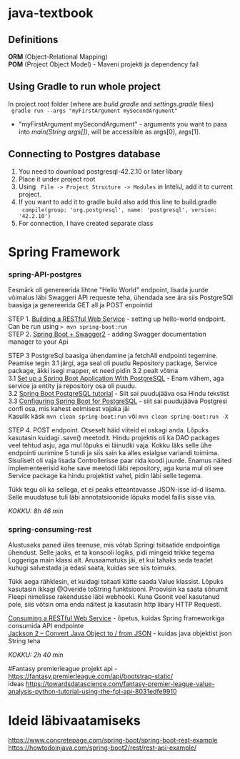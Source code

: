 # java-textbook
## Definitions
**ORM** (Object-Relational Mapping)  
**POM** (Project Object Model) - Maveni projekti ja dependency fail

## Using Gradle to run whole project
In project root folder (where are _build.gradle_ and _settings.gradle_ files)  
``` gradle run --args "myFirstArgument mySecondArgument"```
* "myFirstArgument mySecondArgument" - arguments you want to pass into _main(String args[])_, will be accessible as 
args[0], args[1].

## Connecting to Postgres database
1. You need to download postgresql-42.2.10 or later libary
2. Place it under project root
3. Using ``` File -> Project Structure -> Modules``` in InteliJ, add it to current project.
4. If you want to add it to gradle build also add this line to build.gradle  
``` compile(group: 'org.postgresql', name: 'postgresql', version: '42.2.10')```
5. For connection, I have created separate class

# Spring Framework
### spring-API-postgres
Eesmärk oli genereerida lihtne "Hello World" endpoint, lisada juurde võimalus läbi Swaggeri API requeste teha, ühendada see ära siis PostgreSQl baasiga ja genereerida GET all ja POST enpointid

STEP 1. [Building a RESTful Web Service](https://spring.io/guides/gs/rest-service/) - setting up hello-world endpoint. Can be run using ```> mvn spring-boot:run```  
STEP 2. [Spring Boot + Swagger2](https://www.javainuse.com/spring/boot_swagger) - adding Swagger documentation manager to your Api

STEP 3 PostgreSql baasiga ühendamine ja fetchAll endpointi tegemine. Peamise tegin 3.1 järgi, aga seal oli puudu Repository package, Service package, äkki isegi mapper, et need pidin 3.2 pealt võtma   
  3.1  [Set up a Spring Boot Application With PostgreSQL](https://dzone.com/articles/bounty-spring-boot-and-postgresql-database) - Enam vähem, aga service ja entity ja repository osa oli puudu.  
  3.2 [Spring Boot PostgreSQL tutorial](http://zetcode.com/springboot/postgresql/) - Siit sai puudujääva osa Hindu tekstist  
  3.3 [Configuring Spring Boot for PostgreSQL](https://dzone.com/articles/configuring-spring-boot-for-postgresql) - siit sai puudujääva Postgresi confi osa, mis kahest eelmisest vajaka jäi  
Kasulik käsk ```mvn clean spring-boot:run``` või ```mvn clean spring-boot:run -X```  

STEP 4. POST endpoint. Otseselt häid viiteid ei oskagi anda. Lõpuks kasutasin kuidagi .save() meetodit. Hindu projektis oli ka DAO packages veel tehtud asju, aga mul lõpuks ei läinudki vaja. Kokku läks selle ühe endpointi uurimine 5 tundi ja siis sain ka alles esialgse variandi toimima. Sisuliselt oli vaja lisada Controllerisse paar rida koodi juurde. Enamus näited implementeerisid kohe save meetodi läbi repository, aga kuna mul oli see Service package ka hindu projektist vahel, pidin läbi selle tegema.

Tükk tegu oli ka sellega, et ei peaks etteantavasse JSON-isse id-d lisama. Selle muudatuse tuli läbi annotatsioonide lõpuks model failis sisse viia.  

*KOKKU: 8h 46 min* 

### spring-consuming-rest
Alustuseks paned üles teenuse, mis võtab Springi tsitaatide endpointiga ühendust. Selle jaoks, et ta konsooli logiks, pidi mingeid trikke tegema Loggeriga main klassi alt. Arusaamatuks jäi, et kui tahaks seda teadet kuhugi salvestada ja edasi saata, kuidas see siis toimuks.

Tükk aega rähklesin, et kuidagi tsitaati kätte saada Value klassist. Lõpuks kasutasin ikkagi @Overide toString funktsiooni.
Proovisin ka saata sõnumit  Fleepi nimelisse rakendusse läbi webhooki. Kuna Gsonit veel kasutanud pole, siis võtsin oma enda näitest ja kasutasin http libary HTTP Requesti.  

[Consuming a RESTful Web Service](https://spring.io/guides/gs/consuming-rest/) - õpetus, kuidas Spring frameworkiga consumida API endpointe  
[Jackson 2 – Convert Java Object to / from JSON](https://mkyong.com/java/jackson-2-convert-java-object-to-from-json/) - kuidas java objektist json String teha

*KOKKU: 2h 40 min*

#Fantasy premierleague projekt
api - https://fantasy.premierleague.com/api/bootstrap-static/  
ideas https://towardsdatascience.com/fantasy-premier-league-value-analysis-python-tutorial-using-the-fpl-api-8031edfe9910  

# Ideid läbivaatamiseks
https://www.concretepage.com/spring-boot/spring-boot-rest-example  
https://howtodoinjava.com/spring-boot2/rest/rest-api-example/
